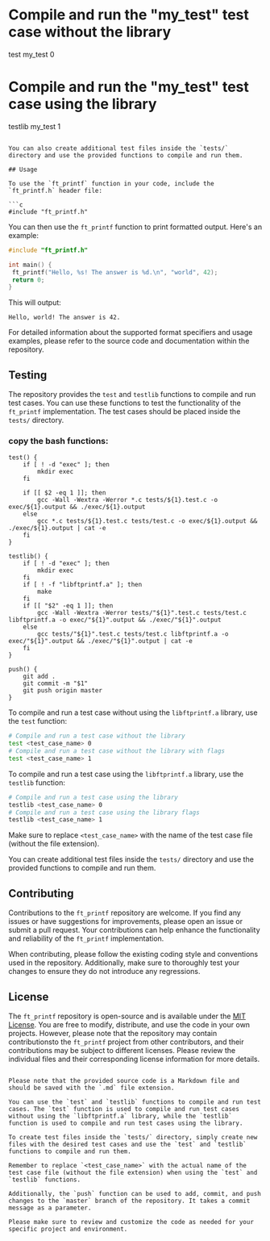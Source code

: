 # Compile and run the "my_test" test case without the library
test my_test 0

# Compile and run the "my_test" test case using the library
testlib my_test 1
```

You can also create additional test files inside the `tests/` directory and use the provided functions to compile and run them.

## Usage

To use the `ft_printf` function in your code, include the `ft_printf.h` header file:

```c
#include "ft_printf.h"
```

You can then use the `ft_printf` function to print formatted output. Here's an example:

```c
#include "ft_printf.h"

int main() {
 ft_printf("Hello, %s! The answer is %d.\n", "world", 42);
 return 0;
}
```

This will output:
```
Hello, world! The answer is 42.
```

For detailed information about the supported format specifiers and usage examples, please refer to the source code and documentation within the repository.

## Testing

The repository provides the `test` and `testlib` functions to compile and run test cases. You can use these functions to test the functionality of the `ft_printf` implementation. The test cases should be placed inside the `tests/` directory.

### copy the bash functions:
```
test() {
    if [ ! -d "exec" ]; then
        mkdir exec
    fi

    if [[ $2 -eq 1 ]]; then
        gcc -Wall -Wextra -Werror *.c tests/${1}.test.c -o exec/${1}.output && ./exec/${1}.output
    else
        gcc *.c tests/${1}.test.c tests/test.c -o exec/${1}.output && ./exec/${1}.output | cat -e
    fi
}

testlib() {
    if [ ! -d "exec" ]; then
        mkdir exec
    fi
    if [ ! -f "libftprintf.a" ]; then
        make
    fi
    if [[ "$2" -eq 1 ]]; then
        gcc -Wall -Wextra -Werror tests/"${1}".test.c tests/test.c libftprintf.a -o exec/"${1}".output && ./exec/"${1}".output
    else
        gcc tests/"${1}".test.c tests/test.c libftprintf.a -o exec/"${1}".output && ./exec/"${1}".output | cat -e
    fi
}

push() {
    git add .
    git commit -m "$1"
    git push origin master
}
```

To compile and run a test case without using the `libftprintf.a` library, use the `test` function:

```bash
# Compile and run a test case without the library
test <test_case_name> 0
# Compile and run a test case without the library with flags
test <test_case_name> 1
```

To compile and run a test case using the `libftprintf.a` library, use the `testlib` function:

```bash
# Compile and run a test case using the library
testlib <test_case_name> 0
# Compile and run a test case using the library flags
testlib <test_case_name> 1
```

Make sure to replace `<test_case_name>` with the name of the test case file (without the file extension).

You can create additional test files inside the `tests/` directory and use the provided functions to compile and run them.

## Contributing

Contributions to the `ft_printf` repository are welcome. If you find any issues or have suggestions for improvements, please open an issue or submit a pull request. Your contributions can help enhance the functionality and reliability of the `ft_printf` implementation.

When contributing, please follow the existing coding style and conventions used in the repository. Additionally, make sure to thoroughly test your changes to ensure they do not introduce any regressions.

## License

The `ft_printf` repository is open-source and is available under the [MIT License](LICENSE). You are free to modify, distribute, and use the code in your own projects. However, please note that the repository may contain contributionsto the `ft_printf` project from other contributors, and their contributions may be subject to different licenses. Please review the individual files and their corresponding license information for more details.
```

Please note that the provided source code is a Markdown file and should be saved with the `.md` file extension.

You can use the `test` and `testlib` functions to compile and run test cases. The `test` function is used to compile and run test cases without using the `libftprintf.a` library, while the `testlib` function is used to compile and run test cases using the library.

To create test files inside the `tests/` directory, simply create new files with the desired test cases and use the `test` and `testlib` functions to compile and run them.

Remember to replace `<test_case_name>` with the actual name of the test case file (without the file extension) when using the `test` and `testlib` functions.

Additionally, the `push` function can be used to add, commit, and push changes to the `master` branch of the repository. It takes a commit message as a parameter.

Please make sure to review and customize the code as needed for your specific project and environment.
